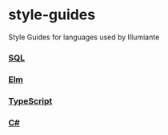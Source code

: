# style-guides
Style Guides for languages used by Illumiante

### [SQL](sql/README.md)

### [Elm](elm/README.md)

### [TypeScript](typescript/README.md)

### [C#](csharp/README.md)
